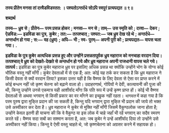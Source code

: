 **तस्य प्रीतेन मनसा तां दत्त्वैडविडस्तत: ।** **पश्यतोऽन्तर्दधे सोऽपि स्वपुरं प्रत्यपद्यत ॥ ९॥** 

**शब्दार्थ** 

**तस्य—** **ध्रुव से** **; प्रीतेन—** **परम प्रसन्न होकर** **; मनसा—** **मन से** **; ताम्—** **उस स्मृति को** **; दत्त्वा—** **देकर** **; ऐडविड:—** **इडविडा का पुत्र,** **कुबेर** **; तत:—** **तत्पश्चात्** **; पश्यत:—** **जब ध्रुव देख रहे थे** **; अन्तर्दधे—** **अन्तर्धान हो गया** **; स:—** **वह (ध्रुव)** **; अपि—** **भी** **; स्व-** **पुरम्—** **अपनी पुरी को** **; प्रत्यपद्यत—** **वापस चला गया।** **.** 

**इडविडा के पुत्र कुबेर अत्यधिक प्रसन्न हुए और उन्होंने प्रसन्नतापूर्वक ध्रुव महाराज को** **मनचाहा वरदान दिया। तत्पश्चात् वे ध्रुव को देखते-देखते से अन्तर्धान हो गये और ध्रुव महाराज** **अपनी राजधानी वापस चले गये।** **तात्पर्य :** इडविडा का पुत्र कुबेर महाराज ध्रुव पर इसलिए अधिक प्रसन्न था क्योंकि उन्होंने भोग के योग्य कोई भौतिक वस्तु नहीं माँगी। कुबेर देवताओं में से एक हैं; अत: कोई यह तर्क कर सकता है कि ध्रुव महाराज ने किसी देवता से क्यों वरदान लिया? इसका उत्तर यही है कि वैष्णव के लिए देवता से ऐसा वर प्राप्त करने में कोई बन्धन नहीं जो कृष्ण चेतना को बढ़ाने वाला हो। उदाहरणार्थ, गोपियों ने देवी, कात्यायनी की पूजा की थी, किन्तु उन्होंने उनसे एकमात्र यही आशीर्वाद माँगा कि पति रूप में उन्हें कृष्ण प्राप्त हों। कोई भी वैष्णव देवताओं से अथवा भगवान् से किसी प्रकार का वर माँगने का इच्छुक नहीं रहता। *भागवत* में कहा गया है कि परम पुरुष द्वारा मुकि्त प्रदान की जा सकती है, किन्तु यदि भगवान् द्वारा मुकि्त भी प्रदान की जाये तो भक्त उसे अस्वीकार कर देता है। ध्रुव महाराज ने कुबेर से मुक्ति नहीं माँगी जिसमें वैकुण्ठलोक जाना होता है; उन्होंने केवल इतनी ही याचना की कि वे वैकुण्ठ या इस लोक में चाहे जहाँ भी रहें भगवान् का सदैव स्मरण करते रहें। वैष्णव सदा सबों का सश्मान करता है, अत: जब कुबेर ने उन्हें आशीर्वाद दिया तो उन्होंने उसे अस्वीकार नहीं किया। किन्तु वे ऐसी वस्तु चाहते थे, जो कृष्णचेतना को अग्रसर करने में सहायक हो।  